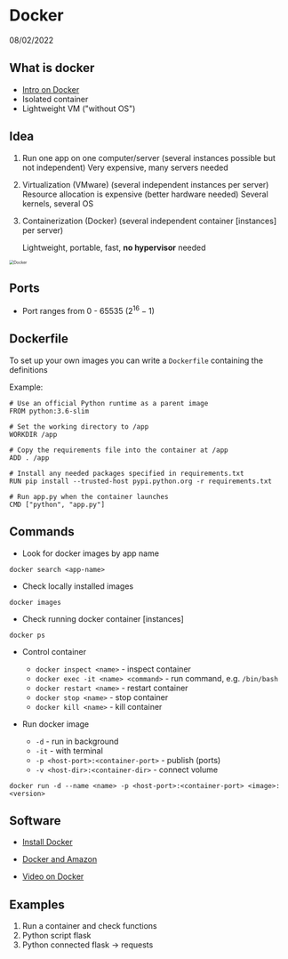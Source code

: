 # Docker

08/02/2022

## What is docker

* [Intro on Docker](https://www.infoworld.com/article/3204171/what-is-docker-the-spark-for-the-container-revolution.html) 
* Isolated container
* Lightweight VM ("without OS")    

## Idea

1. Run one app on one computer/server (several instances possible but not independent)
   Very expensive, many servers needed

2. Virtualization (VMware) (several independent instances per server)
   Resource allocation is expensive (better hardware needed)
   Several kernels, several OS

3. Containerization (Docker) (several independent container [instances] per server)

   Lightweight, portable, fast, **no hypervisor** needed

<img src="/home/jens/repos/DS_courses/week06/02_docker/virtualmachines-vs-containers-100727624-large.webp" alt="Docker" style="zoom: 50%;" /> 

## Ports

*   Port ranges from 0 - 65535 ($2^{16}-1$)

## Dockerfile

To set up your own images you can write a `Dockerfile` containing the definitions        

Example: 

```{docker}
# Use an official Python runtime as a parent image
FROM python:3.6-slim

# Set the working directory to /app
WORKDIR /app

# Copy the requirements file into the container at /app
ADD . /app

# Install any needed packages specified in requirements.txt
RUN pip install --trusted-host pypi.python.org -r requirements.txt

# Run app.py when the container launches
CMD ["python", "app.py"]
```


## Commands

* Look for docker images by app name

```{shell}
docker search <app-name>
```

*   Check locally installed images

```{shell}
docker images
```

*   Check running docker container [instances]

```{shell}
docker ps
```

*   Control container
    *   `docker inspect <name>`  	- inspect container
    *   `docker exec -it <name> <command>`  	- run command, e.g. `/bin/bash`
    *   `docker restart <name>` 	- restart container    
    *   `docker stop <name>`     - stop container
    *   `docker kill <name>`   	- kill container

*   Run docker image 
    * `-d` 	- run in background 
    * `-it` 	- with terminal
    * `-p <host-port>:<container-port>` 	- publish (ports)
    * `-v <host-dir>:<container-dir>` 	- connect volume


```{shell}
docker run -d --name <name> -p <host-port>:<container-port> <image>:<version> 
```



## Software

* [Install Docker](https://docs.docker.com/engine/install/ubuntu/)

* [Docker and Amazon](https://docs.aws.amazon.com/AmazonECS/latest/developerguide/docker-basics.html)

* [Video on Docker](https://www.youtube.com/watch?v=JSLpG_spOBM)

  

## Examples

1. Run a container and check functions
2. Python script flask
3. Python connected flask -> requests